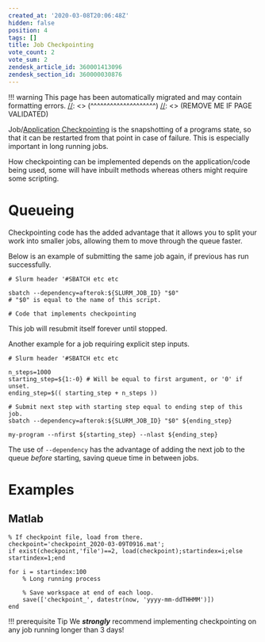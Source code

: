 ```yaml
---
created_at: '2020-03-08T20:06:48Z'
hidden: false
position: 4
tags: []
title: Job Checkpointing
vote_count: 2
vote_sum: 2
zendesk_article_id: 360001413096
zendesk_section_id: 360000030876
---
```




[//]: <> (REMOVE ME IF PAGE VALIDATED)
[//]: <> (vvvvvvvvvvvvvvvvvvvv)
!!! warning
    This page has been automatically migrated and may contain formatting errors.
[//]: <> (^^^^^^^^^^^^^^^^^^^^)
[//]: <> (REMOVE ME IF PAGE VALIDATED)

Job/[Application
Checkpointing](https://en.wikipedia.org/wiki/Application_checkpointing) is
the snapshotting of a programs state, so that it can be restarted from
that point in case of failure. This is especially important in long
running jobs.

How checkpointing can be implemented depends on the application/code
being used, some will have inbuilt methods whereas others might require
some scripting.

# Queueing 

Checkpointing code has the added advantage that it allows you to split
your work into smaller jobs, allowing them to move through the queue
faster. 

Below is an example of submitting the same job again, if previous has
run successfully.

``` sl
# Slurm header '#SBATCH etc etc

sbatch --dependency=afterok:${SLURM_JOB_ID} "$0" 
# "$0" is equal to the name of this script.

# Code that implements checkpointing
```

This job will resubmit itself forever until stopped.

Another example for a job requiring explicit step inputs.

``` sl
# Slurm header '#SBATCH etc etc

n_steps=1000
starting_step=${1:-0} # Will be equal to first argument, or '0' if unset.
ending_step=$(( starting_step + n_steps )) 

# Submit next step with starting step equal to ending step of this job.
sbatch --dependency=afterok:${SLURM_JOB_ID} "$0" ${ending_step}

my-program --nfirst ${starting_step} --nlast ${ending_step}
```

The use of `--dependency` has the advantage of adding the next job to
the queue *before* starting, saving queue time in between jobs.

# Examples

## Matlab

``` sl
% If checkpoint file, load from there.
checkpoint='checkpoint_2020-03-09T0916.mat';
if exist(checkpoint,'file')==2, load(checkpoint);startindex=i;else startindex=1;end

for i = startindex:100
    % Long running process

    % Save workspace at end of each loop.
    save(['checkpoint_', datestr(now, 'yyyy-mm-ddTHHMM')])
end
```
!!! prerequisite Tip
     We ***strongly*** recommend implementing checkpointing on any job
     running longer than 3 days!
